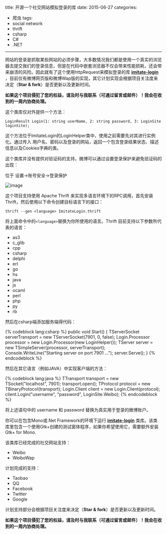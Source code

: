 title: 开源一个社交网站模拟登录的库
date: 2015-06-27
categories: 
- 爬虫
tags:
- social network
- thrift
- csharp
- C#
- .NET

---

 网站的登录是抓取某些网站的必须步骤，大多数情况我们都是使用一个真实的浏览器去提交我们的登录信息，但是在代码中嵌套浏览器不仅会带来性能损耗，还会带来崩溃的风险。因此就有了这个使用httpRequest来模拟登录的库 **[imitate-login](https://github.com/ziyunhx/imitate-login)** ，目前仅有微博网页版和微博Wap版的实现，其它计划实现会根据项目关注度来决定（**Star & fork**）是否更新以及更新时间。
 
 <!--more-->
 **如果这个项目侵犯了您的权益，请及时与我联系（可通过留言或邮件）！我会在收到的一周内协商处理。**
 
 这个类库仅对外提供一个方法： 
 
 `LoginResult Login(1: string userName, 2: string password, 3: LoginSite loginSite);` 
 
 这个方法位于ImitateLogin的LoginHelper类中，使用之前需要先对其进行实例化。通过传入 用户名、密码以及登录的网站，返回一个包含登录结果状态、描述信息以及Cookies字典的类。
 
 这个类库并没有提供对验证码的支持，微博可以通过设置登录保护来避免验证码的出现：
 
 位于 设置->账号安全->登录保护
 
 ![image](http://blog.tnidea.com/media/image/imitate-login-weibo-setting.png)
 
 这个项目支持使用 Apache Thrift 来实现多语言环境下的RPC调用，首先安装Thrift，然后使用以下命令创建目标语言下的接口：
 
 `thrift --gen <language> ImitateLogin.thrift`
 
 将上面命令中的`<language>`替换为你所使用的语言。Thrift 目前支持以下参数所代表的语言：
 
 - as3
 - c_glib
 - cpp
 - csharp
 - delphi
 - erl
 - go
 - hs
 - java
 - js
 - ocaml
 - perl
 - php
 - py
 - rb
 
 然后在csharp端添加服务端得代码：
 
{% codeblock lang:csharp %}
public void Start() 
{ 
	TServerSocket serverTransport = new TServerSocket(7901, 0, false); 
	Login.Processor processor = new Login.Processor(new LoginHelper()); 
	TServer server = new TSimpleServer(processor, serverTransport); 
	Console.WriteLine("Starting server on port 7901 ..."); 
	server.Serve(); 
}
{% endcodeblock %}

 然后在其它语言（例如JAVA）中实现客户端的方法：
 
{% codeblock lang:java %}
TTransport transport = new TSocket("localhost", 7901);
transport.open();
TProtocol protocol = new TBinaryProtocol(transport);
Login.Client client = new Login.Client(protocol);
client.Login("username", "password", LoginSite.Weibo);
{% endcodeblock %}

 将上述语句中的 username 和 password 替换为真实用于登录的微博账户。
 
 你可以在包含Mono或.Net Framework的环境下运行 **[imitate-login](https://github.com/ziyunhx/imitate-login)** 类库。该类库里包含一个使用Gtk+创建的测试窗体程序，如果你希望使用它，需要额外安装 Gtk+ for Mono.
 
 该类库已经完成的社交网站支持：
 
 - Weibo
 - WeiboWap
 
 计划完成的支持：
 
 - Taobao
 - QQ
 - Facebook
 - Twitter
 - Google
 
 计划支持部分会根据项目关注度来决定（**Star & fork**）是否更新以及更新时间。
 
 **如果这个项目侵犯了您的权益，请及时与我联系（可通过留言或邮件）！我会在收到的一周内协商处理。**
